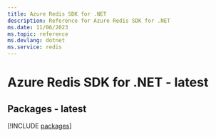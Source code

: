 ```yaml
---
title: Azure Redis SDK for .NET
description: Reference for Azure Redis SDK for .NET
ms.date: 11/06/2023
ms.topic: reference
ms.devlang: dotnet
ms.service: redis
---
```

# Azure Redis SDK for .NET - latest
## Packages - latest
[!INCLUDE [packages](redis-index.md)]